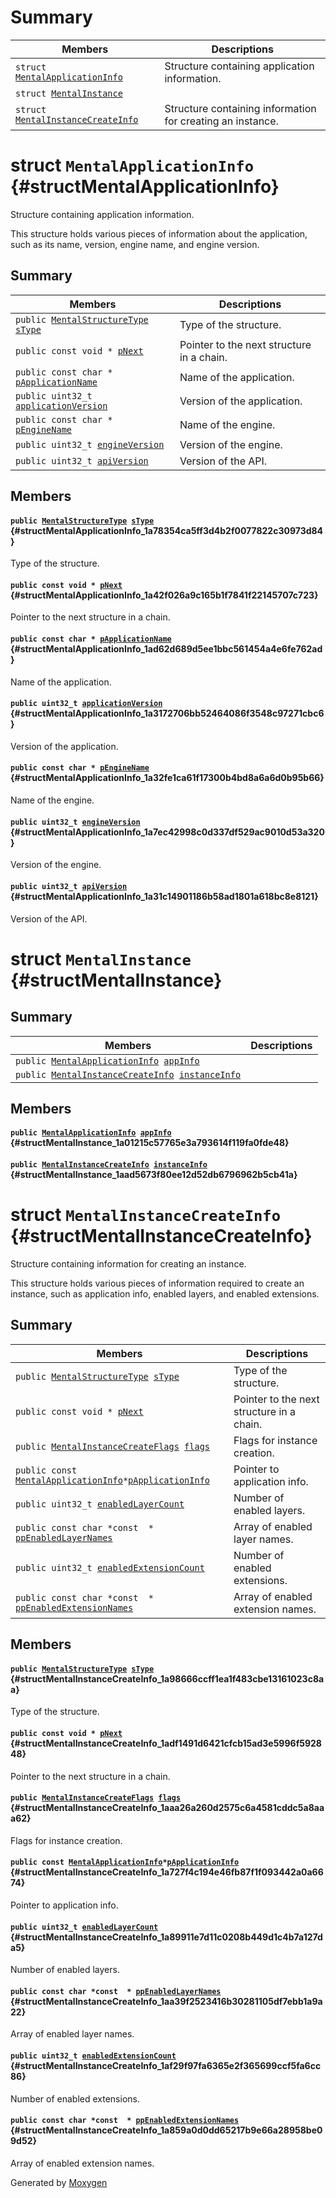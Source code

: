 # Summary

 Members                        | Descriptions                                
--------------------------------|---------------------------------------------
`struct `[`MentalApplicationInfo`](#structMentalApplicationInfo) | Structure containing application information.
`struct `[`MentalInstance`](#structMentalInstance) | 
`struct `[`MentalInstanceCreateInfo`](#structMentalInstanceCreateInfo) | Structure containing information for creating an instance.

# struct `MentalApplicationInfo` {#structMentalApplicationInfo}

Structure containing application information.

This structure holds various pieces of information about the application, such as its name, version, engine name, and engine version.

## Summary

 Members                        | Descriptions                                
--------------------------------|---------------------------------------------
`public `[`MentalStructureType`](#mental__xv__core_8h_1a4040728f3adc443389084c52cc3dacf8)` `[`sType`](#structMentalApplicationInfo_1a78354ca5ff3d4b2f0077822c30973d84) | Type of the structure.
`public const void * `[`pNext`](#structMentalApplicationInfo_1a42f026a9c165b1f7841f22145707c723) | Pointer to the next structure in a chain.
`public const char * `[`pApplicationName`](#structMentalApplicationInfo_1ad62d689d5ee1bbc561454a4e6fe762ad) | Name of the application.
`public uint32_t `[`applicationVersion`](#structMentalApplicationInfo_1a3172706bb52464086f3548c97271cbc6) | Version of the application.
`public const char * `[`pEngineName`](#structMentalApplicationInfo_1a32fe1ca61f17300b4bd8a6a6d0b95b66) | Name of the engine.
`public uint32_t `[`engineVersion`](#structMentalApplicationInfo_1a7ec42998c0d337df529ac9010d53a320) | Version of the engine.
`public uint32_t `[`apiVersion`](#structMentalApplicationInfo_1a31c14901186b58ad1801a618bc8e8121) | Version of the API.

## Members

#### `public `[`MentalStructureType`](#mental__xv__core_8h_1a4040728f3adc443389084c52cc3dacf8)` `[`sType`](#structMentalApplicationInfo_1a78354ca5ff3d4b2f0077822c30973d84) {#structMentalApplicationInfo_1a78354ca5ff3d4b2f0077822c30973d84}

Type of the structure.

#### `public const void * `[`pNext`](#structMentalApplicationInfo_1a42f026a9c165b1f7841f22145707c723) {#structMentalApplicationInfo_1a42f026a9c165b1f7841f22145707c723}

Pointer to the next structure in a chain.

#### `public const char * `[`pApplicationName`](#structMentalApplicationInfo_1ad62d689d5ee1bbc561454a4e6fe762ad) {#structMentalApplicationInfo_1ad62d689d5ee1bbc561454a4e6fe762ad}

Name of the application.

#### `public uint32_t `[`applicationVersion`](#structMentalApplicationInfo_1a3172706bb52464086f3548c97271cbc6) {#structMentalApplicationInfo_1a3172706bb52464086f3548c97271cbc6}

Version of the application.

#### `public const char * `[`pEngineName`](#structMentalApplicationInfo_1a32fe1ca61f17300b4bd8a6a6d0b95b66) {#structMentalApplicationInfo_1a32fe1ca61f17300b4bd8a6a6d0b95b66}

Name of the engine.

#### `public uint32_t `[`engineVersion`](#structMentalApplicationInfo_1a7ec42998c0d337df529ac9010d53a320) {#structMentalApplicationInfo_1a7ec42998c0d337df529ac9010d53a320}

Version of the engine.

#### `public uint32_t `[`apiVersion`](#structMentalApplicationInfo_1a31c14901186b58ad1801a618bc8e8121) {#structMentalApplicationInfo_1a31c14901186b58ad1801a618bc8e8121}

Version of the API.

# struct `MentalInstance` {#structMentalInstance}

## Summary

 Members                        | Descriptions                                
--------------------------------|---------------------------------------------
`public `[`MentalApplicationInfo`](#structMentalApplicationInfo)` `[`appInfo`](#structMentalInstance_1a01215c57765e3a793614f119fa0fde48) | 
`public `[`MentalInstanceCreateInfo`](#structMentalInstanceCreateInfo)` `[`instanceInfo`](#structMentalInstance_1aad5673f80ee12d52db6796962b5cb41a) | 

## Members

#### `public `[`MentalApplicationInfo`](#structMentalApplicationInfo)` `[`appInfo`](#structMentalInstance_1a01215c57765e3a793614f119fa0fde48) {#structMentalInstance_1a01215c57765e3a793614f119fa0fde48}

#### `public `[`MentalInstanceCreateInfo`](#structMentalInstanceCreateInfo)` `[`instanceInfo`](#structMentalInstance_1aad5673f80ee12d52db6796962b5cb41a) {#structMentalInstance_1aad5673f80ee12d52db6796962b5cb41a}

# struct `MentalInstanceCreateInfo` {#structMentalInstanceCreateInfo}

Structure containing information for creating an instance.

This structure holds various pieces of information required to create an instance, such as application info, enabled layers, and enabled extensions.

## Summary

 Members                        | Descriptions                                
--------------------------------|---------------------------------------------
`public `[`MentalStructureType`](#mental__xv__core_8h_1a4040728f3adc443389084c52cc3dacf8)` `[`sType`](#structMentalInstanceCreateInfo_1a98666ccff1ea1f483cbe13161023c8aa) | Type of the structure.
`public const void * `[`pNext`](#structMentalInstanceCreateInfo_1adf1491d6421cfcb15ad3e5996f592848) | Pointer to the next structure in a chain.
`public `[`MentalInstanceCreateFlags`](#mental__xv__core_8h_1a8001f712b14b0ececd970c22c972969a)` `[`flags`](#structMentalInstanceCreateInfo_1aaa26a260d2575c6a4581cddc5a8aaa62) | Flags for instance creation.
`public const `[`MentalApplicationInfo`](#structMentalApplicationInfo)` * `[`pApplicationInfo`](#structMentalInstanceCreateInfo_1a727f4c194e46fb87f1f093442a0a6674) | Pointer to application info.
`public uint32_t `[`enabledLayerCount`](#structMentalInstanceCreateInfo_1a89911e7d11c0208b449d1c4b7a127da5) | Number of enabled layers.
`public const char *const  * `[`ppEnabledLayerNames`](#structMentalInstanceCreateInfo_1aa39f2523416b30281105df7ebb1a9a22) | Array of enabled layer names.
`public uint32_t `[`enabledExtensionCount`](#structMentalInstanceCreateInfo_1af29f97fa6365e2f365699ccf5fa6cc86) | Number of enabled extensions.
`public const char *const  * `[`ppEnabledExtensionNames`](#structMentalInstanceCreateInfo_1a859a0d0dd65217b9e66a28958be09d52) | Array of enabled extension names.

## Members

#### `public `[`MentalStructureType`](#mental__xv__core_8h_1a4040728f3adc443389084c52cc3dacf8)` `[`sType`](#structMentalInstanceCreateInfo_1a98666ccff1ea1f483cbe13161023c8aa) {#structMentalInstanceCreateInfo_1a98666ccff1ea1f483cbe13161023c8aa}

Type of the structure.

#### `public const void * `[`pNext`](#structMentalInstanceCreateInfo_1adf1491d6421cfcb15ad3e5996f592848) {#structMentalInstanceCreateInfo_1adf1491d6421cfcb15ad3e5996f592848}

Pointer to the next structure in a chain.

#### `public `[`MentalInstanceCreateFlags`](#mental__xv__core_8h_1a8001f712b14b0ececd970c22c972969a)` `[`flags`](#structMentalInstanceCreateInfo_1aaa26a260d2575c6a4581cddc5a8aaa62) {#structMentalInstanceCreateInfo_1aaa26a260d2575c6a4581cddc5a8aaa62}

Flags for instance creation.

#### `public const `[`MentalApplicationInfo`](#structMentalApplicationInfo)` * `[`pApplicationInfo`](#structMentalInstanceCreateInfo_1a727f4c194e46fb87f1f093442a0a6674) {#structMentalInstanceCreateInfo_1a727f4c194e46fb87f1f093442a0a6674}

Pointer to application info.

#### `public uint32_t `[`enabledLayerCount`](#structMentalInstanceCreateInfo_1a89911e7d11c0208b449d1c4b7a127da5) {#structMentalInstanceCreateInfo_1a89911e7d11c0208b449d1c4b7a127da5}

Number of enabled layers.

#### `public const char *const  * `[`ppEnabledLayerNames`](#structMentalInstanceCreateInfo_1aa39f2523416b30281105df7ebb1a9a22) {#structMentalInstanceCreateInfo_1aa39f2523416b30281105df7ebb1a9a22}

Array of enabled layer names.

#### `public uint32_t `[`enabledExtensionCount`](#structMentalInstanceCreateInfo_1af29f97fa6365e2f365699ccf5fa6cc86) {#structMentalInstanceCreateInfo_1af29f97fa6365e2f365699ccf5fa6cc86}

Number of enabled extensions.

#### `public const char *const  * `[`ppEnabledExtensionNames`](#structMentalInstanceCreateInfo_1a859a0d0dd65217b9e66a28958be09d52) {#structMentalInstanceCreateInfo_1a859a0d0dd65217b9e66a28958be09d52}

Array of enabled extension names.

Generated by [Moxygen](https://sourcey.com/moxygen)